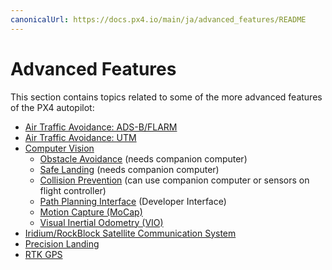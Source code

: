 ```yaml
---
canonicalUrl: https://docs.px4.io/main/ja/advanced_features/README
---
```


# Advanced Features

This section contains topics related to some of the more advanced features of the PX4 autopilot:

* [Air Traffic Avoidance: ADS-B/FLARM](../advanced_features/traffic_avoidance_adsb.md)
* [Air Traffic Avoidance: UTM](../advanced_features/traffic_avoidance_utm.md)
* [Computer Vision](../computer_vision/README.md)
  * [Obstacle Avoidance](../computer_vision/obstacle_avoidance.md) (needs companion computer)
  * [Safe Landing](../computer_vision/safe_landing.md) (needs companion computer)
  * [Collision Prevention](../computer_vision/collision_prevention.md) (can use companion computer or sensors on flight controller)
  * [Path Planning Interface](../computer_vision/path_planning_interface.md) (Developer Interface)
  * [Motion Capture (MoCap)](../computer_vision/motion_capture.md)
  * [Visual Inertial Odometry (VIO)](../computer_vision/visual_inertial_odometry.md)
* [Iridium/RockBlock Satellite Communication System](../advanced_features/satcom_roadblock.md)
* [Precision Landing](../advanced_features/precland.md)
* [RTK GPS](../advanced_features/rtk-gps.md)